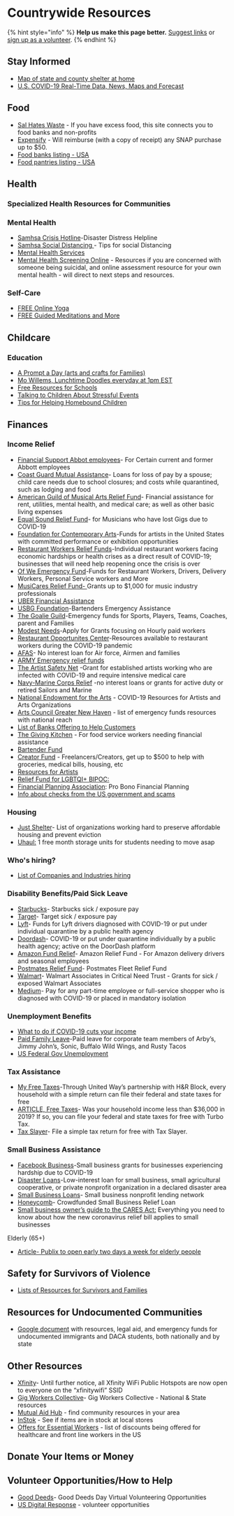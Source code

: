 # Countrywide Resources

{% hint style="info" %}
**Help us make this page better.** [Suggest links](https://forms.gle/ykTSst9uoWceo5fn8%20) or [sign up as a volunteer](https://forms.gle/8z7yuJyz1m76y4Hi8).
{% endhint %}

## Stay Informed

* [Map of state and county shelter at home](https://ce.naco.org/?dset=COVID-19&ind=Emergency%20Declaration%20Types)
* [U.S. COVID-19 Real-Time Data, News, Maps and Forecast](https://us-coronavirus.info/)

## Food

* [Sal Hates Waste](https://salhateswaste.wordpress.com/?fbclid=IwAR1C7_vpBg63fLaq1_Hq7ofJdRrgMwA-8LiiUclZ5YWpY-1vNKdbDI1qK6w) - If you have excess food, this site connects you to food banks and non-profits
* [Expensify](https://www.expensify.org/hunger?fbclid=IwAR3nqCAb51A7YgyRUkNZace-2mKFbHIS1fLPQ0Famy3iJP2db77SGoY_Tgo) - Will reimburse \(with a copy of receipt\) any SNAP purchase up to $50.
* [Food banks listing - USA](https://www.accfb.org/)
* [Food pantries listing - USA](https://www.foodpantries.org/)

## Health

### Specialized Health Resources for Communities

### Mental Health

* [Samhsa Crisis Hotline](https://www.samhsa.gov/find-help/disaster-distress-helpline)-Disaster Distress Helpline
* [Samhsa Social Distancing ](https://www.samhsa.gov/sites/default/files/tips-social-distancing-quarantine-isolation-031620.pdf)- Tips for social Distancing
* [Mental Health Services](https://docs.google.com/document/d/1mcmuJralTP_oPB-PF3siEeJV8yiG6vuXtjHx1_4mu48/edit?fbclid=IwAR0-_pk9tRrGZdrSz9ZNWDz-D1hMYyNnNNBZ9ZeegVld4Xk6tFyZK7uwaSg)
* [Mental Health Screening Online](https://www.helpyourselfhelpothers.org/) - Resources if you are concerned with someone being suicidal, and online assessment resource for your own mental health - will direct to next steps and resources.

### Self-Care

* [FREE Online Yoga](https://www.youtube.com/user/yogawithadriene)
* [FREE Guided Meditations and More](https://www.headspace.com/covid-19)

## Childcare

### Education

* [A Prompt a Day \(arts and crafts for Families\)](https://www.artbarblog.com/)
* [Mo Willems, Lunchtime Doodles everyday at 1pm EST](https://www.facebook.com/events/2544781839094130/)
* [Free Resources for Schools](https://thejournal.com/articles/2020/03/13/free-resources-ed-tech-companies-step-up-during-coronavirus-outbreak.aspx)
* [Talking to Children About Stressful Events ](http://riversidetraumacenter.org/wp-content/uploads/2020/03/Managing-Reactions-to-the-Coronavirus.pdf?fbclid=IwAR006DoUSn1mgkIto9ojyBMzpQ87gkte7NLbhjT6lQS1Dg3nbH_xL3haFsk)
* [Tips for Helping Homebound Children](https://www.cstsonline.org/assets/media/documents/CSTS_FS_Helping_Homebound_Children_during_COVID19_Outbreak.pdf) 

## Finances

### Income Relief

* [Financial Support Abbot employees](https://clara.abbott.com/financial-assistance/covid_19/)- For Certain current and former Abbott employees
* [Coast Guard Mutual Assistance](https://mycgma.org/)- Loans for loss of pay by a spouse; child care needs due to school closures; and costs while quarantined, such as lodging and food
* [American Guild of Musical Arts Relief Fund](https://agmarelief.org/eligibility/)- Financial assistance for rent, utilities, mental health, and medical care; as well as other basic living expenses
* [Equal Sound Relief Fund](https://equalsound.org/musicians-corona-relief-fund-application/)- for Musicians who have lost Gigs due to COVID-19
* [Foundation for Contemporary Arts](https://www.foundationforcontemporaryarts.org/grants/emergency-grants)-Funds for artists in the United States with committed performance or exhibition opportunities
* [Restaurant Workers Relief Funds](https://secure.restaurantworkerscf.org/np/clients/restaurantworkerscf/donation.jsp?campaign=2&forwardedFromSecureDomain=1&test=true)-Individual restaurant workers facing economic hardships or health crises as a direct result of COVID-19; businesses that will need help reopening once the crisis is over
* [Of We Emergency Fund](https://ofwemergencyfund.org/)-Funds for Restaurant Workers, Drivers, Delivery Workers, Personal Service workers and More
* [MusiCares Relief Fund- ](https://www.grammy.com/musicares/get-help/musicares-coronavirus-relief-fund)Grants up to $1,000 for music industry professionals
* [UBER Financial Assistance ](https://www.uber.com/blog/supporting-you-during-coronavirus/)
* [USBG Foundation](https://www.usbgfoundation.org/beap)-Bartenders Emergency Assistance
* [The Goalie Guild](http://www.thegoalieguild.com/covid-aid/)-Emergency funds for Sports, Players, Teams, Coaches, parent and Families
* [Modest Needs](https://www.modestneeds.org/index.asp)-Apply for Grants focusing on Hourly paid workers
* [Restaurant Opportunites Center](https://rocunited.org/stop-the-spread/coronavirus-support/)-Resources available to restaurant workers during the COVID-19 pandemic
* [AFAS](https://afas.org/how-we-help/emergency-assistance/)- No interest loan for Air force, Airmen and families
* [ARMY Emergency relief funds](https://www.armyemergencyrelief.org/news/covid19/)
* [The Artist Safety Net](https://cerfplus.org/get-relief/apply-for-help/craft-emergency-relief-fund/eligibility/) -Grant for established artists working who are infected with COVID-19 and require intensive medical care 
* [Navy-Marine Corps Relief](https://www.nmcrs.org/pages/financial-assistance-and-counseling) -no interest loans or grants for active duty or retired Sailors and Marine
* [National Endowment for the Arts](https://www.arts.gov/covid-19-resources-for-artists-and-arts-organizations) - COVID-19 Resources for Artists and Arts Organizations
* [Arts Council Greater New Haven](https://www.newhavenarts.org/covid19funding) - list of emergency funds resources with national reach
* [List of Banks Offering to Help Customers](https://www.aba.com/about-us/press-room/industry-response-coronavirus) 
* [The Giving Kitchen](https://thegivingkitchen.org/) - For food service workers needing financial assistance
* [Bartender Fund](https://www.usbgfoundation.org/beap?fbclid=IwAR1iJuMYX2vKL11vLYGQ_OX8fxD_9cfInp_BEf5mVD2mievywdH8fsWifwQ)
* [Creator Fund](https://creatorfund.ck.page/) - Freelancers/Creators, get up to $500 to help with groceries, medical bills, housing, etc
* [Resources for Artists](https://creative-capital.org/2020/03/13/list-of-arts-resources-during-the-covid-19-outbreak/) 
* [Relief Fund for LGBTQI+ BIPOC: ](https://www.surveymonkey.com/r/QTIBIPOCCOVID19)
* [Financial Planning Association](https://www.onefpa.org/Pages/ProBonoPlanning.aspx): Pro Bono Financial Planning
* [Info about checks from the US government and scams](https://www.reddit.com/r/LifeProTips/comments/fkv8ww/lpt_since_there_are_reports_that_the_united/)

### Housing

* [Just Shelter](https://justshelter.org/community-resources/)- List of organizations working hard to preserve affordable housing and prevent eviction
* [Uhaul:](https://www.uhaul.com/Articles/About/20625/College-Students-U-Haul-Offers-30-Days-Free-Self-Storage-amid-Coronavirus-Outbreak/) 1 free month storage units for students needing to move asap

### Who's hiring?

* [ List of Companies and Industries hiring](https://www.fool.com/the-ascent/credit-cards/articles/covid-jobs-that-are-in-demand-now/?utm_medium=social&utm_source=Twitter&utm_campaign=&utm_content=374)

### Disability Benefits/Paid Sick Leave

* [Starbucks](https://stories.starbucks.com/press/2020/what-customers-need-to-know-about-starbucks-response-to-covid-19/)- Starbucks sick / exposure pay
* [Target](https://corporate.target.com/about/purpose-history/our-commitments/target-coronavirus-hub)- Target sick / exposure pay
* [Lyft](https://thehub.lyft.com/a-note-for-the-lyft-driver-community)- Funds for Lyft drivers diagnosed with COVID-19 or put under individual quarantine by a public health agency
* [Doordash](https://help.doordash.com/dashers/s/article/COVID-19-Financial-Assistance-Program?language=en_US)- COVID-19 or put under quarantine individually by a public health agency; active on the DoorDash platform
* [Amazon Fund Relief](https://blog.aboutamazon.com/working-at-amazon/covid-19-update-more-ways-amazon-is-supporting-employees-and-contractors?utm_source=social&amp;utm_medium=tw&amp;utm_term=amznnews&amp;utm_content=COVID-19_support&amp;linkId=84125086)- Amazon Relief Fund - For Amazon delivery drivers and seasonal employees
* [Postmates Relief Fund](https://support.postmates.com/fleet/articles/360040757531-article-Postmates-Fleet-Relief-Fund--Coronavirus#h_4e57f79d-5661-4879-9ee5-7394cca23d54)- Postmates Fleet Relief Fund
* [Walmart](https://corporate.walmart.com/newsroom/2020/03/10/new-covid-19-policy-to-support-the-health-of-our-associates)- Walmart Associates in Critical Need Trust - Grants for sick / exposed Walmart Associates
* [Medium](https://medium.com/shopper-news/introducing-new-guidelines-and-policies-to-support-the-health-safety-of-the-shopper-community-df75892eb220)- Pay for any part-time employee or full-service shopper who is diagnosed with COVID-19 or placed in mandatory isolation

### Unemployment Benefits

* [What to do if COVID-19 cuts your income](https://www.fool.com/the-ascent/personal-loans/articles/what-do-coronavirus-cuts-income/)
* [Paid Family Leave](https://stories.inspirebrands.com/inspire-brands-coronavirus-preparedness-update-march-16-2020/)-Paid leave for corporate team members of Arby’s, Jimmy John’s, Sonic, Buffalo Wild Wings, and Rusty Tacos
* [US Federal Gov Unemployment](https://www.dol.gov/newsroom/releases/eta/eta20200312-0)

### Tax Assistance

* [My Free Taxes](https://www.myfreetaxes.com/)-Through United Way’s partnership with H&R Block, every household with a simple return can file their federal and state taxes for free
* [ARTICLE, Free Taxes](https://freefile.intuit.com/?vitaSiteId=S28096781)- Was your household income less than $36,000 in 2019? If so, you can file your federal and state taxes for free with Turbo Tax.
* [Tax Slayer](https://www.taxslayer.com/products/taxslayer-free-tax-filing)- File a simple tax return for free with Tax Slayer.

### Small Business Assistance

* [Facebook Business](https://www.facebook.com/business/boost/grants)-Small business grants for businesses experiencing hardship due to COVID-19
* [Disaster Loans](https://disasterloan.sba.gov/ela/Information/EIDLLoans)-Low-interest loan for small business, small agricultural cooperative, or private nonprofit organization in a declared disaster area
* [Small Business Loans](https://us.accion.org/)- Small business nonprofit lending network
* [Honeycomb](https://www.honeycombcredit.com/relief)- Crowdfunded Small Business Relief Loan
* [Small business owner’s guide to the CARES Act:](https://thehustle.co/the-small-business-owners-guide-to-the-cares-act/) Everything you need to know about how the new coronavirus relief bill applies to small businesses

Elderly \(65+\)

* [Article- Publix to open early two days a week for elderly people](https://ww4.publix.com/publix-store-status#seniors)

## Safety for Survivors of Violence

* [Lists of Resources for Survivors and Families](https://nnedv.org/latest_update/resources-response-coronavirus-covid-19/)

## **Resources for Undocumented Communities**

* [Google document](https://docs.google.com/spreadsheets/u/1/d/18p9OSlLpSYanIoUC-gEbhVbRMYVUfw4wyrixa9ekGdc/htmlview#gid=0) with resources, legal aid, and emergency funds for undocumented immigrants and DACA students, both nationally and by state

## Other Resources

* [Xfinity](https://wifi.xfinity.com/)- Until further notice, all Xfinity WiFi Public Hotspots are now open to everyone on the “xfinitywifi” SSID
* [Gig Workers Collective](https://www.gigworkerscollective.org/covid-19-resources?fbclid=IwAR1d5se9mwxufqPzan9g2ttqinMtU01cD7L8USsLf5HmZErYLQldwt6P3oU)- Gig Workers Collective - National & State resources
* [Mutual Aid Hub](https://www.mutualaidhub.org/) - find community resources in your area
* [InStok](https://www.instok.org/search) - See if items are in stock at local stores
* [Offers for Essential Workers](https://docs.google.com/spreadsheets/d/1v3ktrvxXaClgrbD1KUzKomceFWV3jAw_H7rk7N51Lt4/edit?usp=sharing) - list of discounts being offered for healthcare and front line workers in the US

## Donate Your Items or Money

## Volunteer Opportunities/How to Help

* [Good Deeds](https://www.good-deeds-day.org/blog/coronavirus-epidemic-join-the-vast-community-of-virtual-volunteering/)- Good Deeds Day Virtual Volunteering Opportunities
* [US Digital Response](http://www.usdigitalresponse.org) - volunteer opportunities

